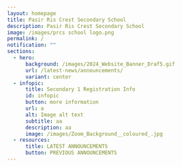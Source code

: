 ```yaml
---
layout: homepage
title: Pasir Ris Crest Secondary School
description: Pasir Ris Crest Secondary School
image: /images/prcs school logo.png
permalink: /
notification: ""
sections:
  - hero:
      background: /images/2024_Website_Banner_Draf5.gif
      url: /latest-news/announcements/
      variant: center
  - infopic:
      title: Secondary 1 Registration Info
      id: infopic
      button: more information
      url: a
      alt: Image alt text
      subtitle: aa
      description: aa
      image: /images/Zoom_Background__coloured_.jpg
  - resources:
      title: LATEST ANNOUNCEMENTS
      button: PREVIOUS ANNOUNCEMENTS
---
```

